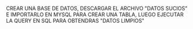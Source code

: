 CREAR UNA BASE DE DATOS, DESCARGAR EL ARCHIVO "DATOS SUCIOS" E IMPORTARLO EN MYSQL PARA CREAR UNA TABLA, LUEGO EJECUTAR LA QUERY EN SQL PARA OBTENDRAS "DATOS LIMPIOS"
